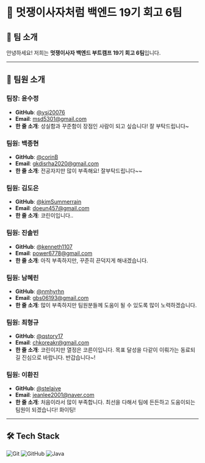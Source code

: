 # 🦁 멋쟁이사자처럼 백엔드 19기 회고 6팀

## 👋 팀 소개

안녕하세요! 저희는 **멋쟁이사자 백엔드 부트캠프 19기 회고 6팀**입니다.

---

## 👥 팀원 소개

### 팀장: 윤수정
- **GitHub**: [@ysj20076](https://github.com/ysj20076)
- **Email**: msd5301@gmail.com
- **한 줄 소개**: 성실함과 꾸준함이 장점인 사람이 되고 싶습니다! 잘 부탁드립니다~

### 팀원: 백종현
- **GitHub**: [@corinB](https://github.com/corinB)
- **Email**: gkdisrha2020@gmail.com
- **한 줄 소개**: 전공자지만 많이 부족해요! 잘부탁드립니다~~

### 팀원: 김도은
- **GitHub**: [@kimSummerrain](https://github.com/username)
- **Email**: doeun457@gmail.com
- **한 줄 소개**: 코린이입니다..

### 팀원: 진솔빈
- **GitHub**: [@kenneth1107](https://github.com/kenneth1107)
- **Email**: power6778@gmail.com
- **한 줄 소개**: 아직 부족하지만, 꾸준히 끈덕지게 해내겠습니다.

### 팀원: 남혜린
- **GitHub**: [@nmhyrhn](https://github.com/nmhyrhn)
- **Email**: gbs06193@gmail.com
- **한 줄 소개**: 많이 부족하지만 팀원분들께 도움이 될 수 있도록 많이 노력하겠습니다.

### 팀원: 최형규
- **GitHub**: [@qstory17](https://github.com/qstory17)
- **Email**: chkoreakr@gmail.com
- **한 줄 소개**: 코린이지만 열정은 코른이입니다. 목표 달성을 다같이 이뤄가는 동료되길 진심으로 바랍니다. 반갑습니다~!

### 팀원: 이환진
- **GitHub**: [@stelaive](https://github.com/stelaive)
- **Email**: jeanlee2001@naver.com
- **한 줄 소개**: 처음이라서 많이 부족합니다. 최선을 다해서 팀에 든든하고 도움이되는 팀원이 되겠습니다! 화이팅!

---

## 🛠 Tech Stack

![Git](https://img.shields.io/badge/Git-F05032?style=for-the-badge&logo=git&logoColor=white)
![GitHub](https://img.shields.io/badge/GitHub-181717?style=for-the-badge&logo=github&logoColor=white)
![Java](https://img.shields.io/badge/Java-ED8B00?style=for-the-badge&logo=java&logoColor=white)
